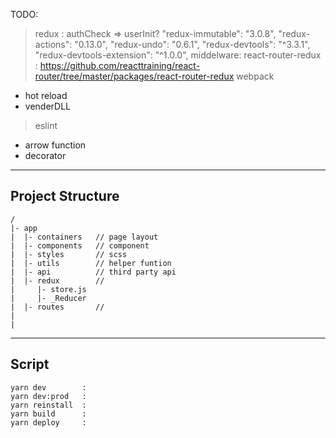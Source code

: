 
TODO:
> redux : authCheck => userInit?
  "redux-immutable": "3.0.8",
  "redux-actions": "0.13.0",
  "redux-undo": "0.6.1",
  "redux-devtools": "^3.3.1",
  "redux-devtools-extension": "^1.0.0",
  middelware: 
> react-router-redux : https://github.com/reacttraining/react-router/tree/master/packages/react-router-redux
> webpack
  - hot reload
  - venderDLL
> eslint
  - arrow function
  - decorator
---

## Project Structure
```
/
|- app
|  |- containers   // page layout
|  |- components   // component
|  |- styles       // scss
|  |- utils        // helper funtion
|  |- api          // third party api
|  |- redux        // 
|     |- store.js
|     |- _Reducer
|  |- routes       // 
|
|
```

---

## Script
```
yarn dev        : 
yarn dev:prod   : 
yarn reinstall  : 
yarn build      : 
yarn deploy     : 
```